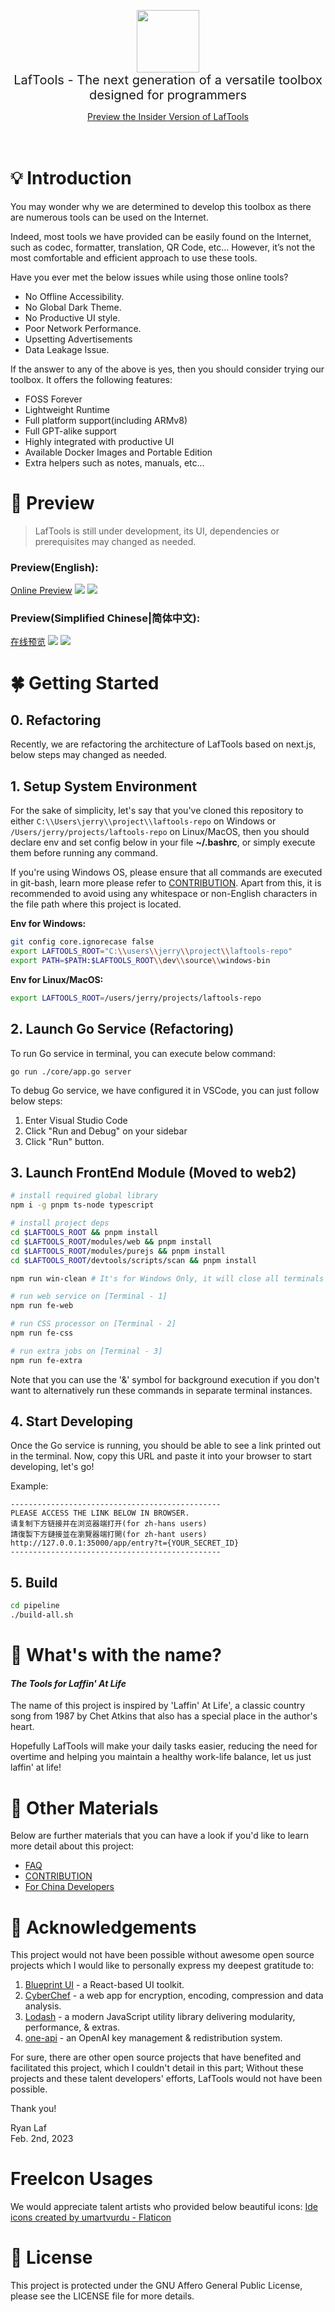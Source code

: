 <p align="center">
<img width="100" src="https://github.com/work7z/LafTools/blob/dev/modules/web2/public/static/icon.png?raw=true"></img>
<br>
<span style="font-size:20px">LafTools - The next generation of a versatile toolbox designed for programmers
</span>
<center>
<div style="text-align:center;">
<a target="_blank" href="http://cloud.laf-tools.com">Preview the Insider Version of LafTools</a>
</div>
</center>
<br><br>
</p>

# 💡 Introduction

You may wonder why we are determined to develop this toolbox as there are numerous tools can be used on the Internet.

Indeed, most tools we have provided can be easily found on the Internet, such as codec, formatter, translation, QR Code, etc… However, it’s not the most comfortable and efficient approach to use these tools.

Have you ever met the below issues while using those online tools?

- No Offline Accessibility.
- No Global Dark Theme.
- No Productive UI style.
- Poor Network Performance.
- Upsetting Advertisements
- Data Leakage Issue.

If the answer to any of the above is yes, then you should consider trying our toolbox. It offers the following features:

- FOSS Forever
- Lightweight Runtime
- Full platform support(including ARMv8)
- Full GPT-alike support
- Highly integrated with productive UI
- Available Docker Images and Portable Edition
- Extra helpers such as notes, manuals, etc...

# 🌠 Preview

> LafTools is still under development, its UI, dependencies or prerequisites may changed as needed.

### Preview(English):

[Online Preview](http://cloud.laf-tools.com)
![](https://github.com/work7z/LafTools/blob/dev/devtools/images/preview-enus.png?raw=true)
![](https://github.com/work7z/LafTools/blob/dev/devtools/images/preview-1.png?raw=true)

### Preview(Simplified Chinese|简体中文):

[在线预览](http://cloud.laf-tools.com)
![](https://github.com/work7z/LafTools/blob/dev/devtools/images/preview-zhcn.png?raw=true)
![](https://github.com/work7z/LafTools/blob/dev/devtools/images/preview-dark-jan.png?raw=true)

# 🍀 Getting Started

## 0. Refactoring

Recently, we are refactoring the architecture of LafTools based on next.js, below steps may changed as needed.

## 1. Setup System Environment

For the sake of simplicity, let's say that you've cloned this repository to either `C:\\Users\jerry\\project\\laftools-repo` on Windows or `/Users/jerry/projects/laftools-repo` on Linux/MacOS, then you should declare env and set config below in your file **~/.bashrc**, or simply execute them before running any command.

If you're using Windows OS, please ensure that all commands are executed in git-bash, learn more please refer to [CONTRIBUTION](./docs/CONTRIBUTION.md). Apart from this, it is recommended to avoid using any whitespace or non-English characters in the file path where this project is located.

**Env for Windows:**

```bash
git config core.ignorecase false
export LAFTOOLS_ROOT="C:\\users\\jerry\\project\\laftools-repo"
export PATH=$PATH:$LAFTOOLS_ROOT\\dev\\source\\windows-bin
```

**Env for Linux/MacOS:**

```bash
export LAFTOOLS_ROOT=/users/jerry/projects/laftools-repo
```

## 2. Launch Go Service (Refactoring)

To run Go service in terminal, you can execute below command:

```shell
go run ./core/app.go server
```

To debug Go service, we have configured it in VSCode, you can just follow below steps:

1. Enter Visual Studio Code
2. Click "Run and Debug" on your sidebar
3. Click "Run" button.

## 3. Launch FrontEnd Module (Moved to web2)

```bash
# install required global library
npm i -g pnpm ts-node typescript

# install project deps
cd $LAFTOOLS_ROOT && pnpm install
cd $LAFTOOLS_ROOT/modules/web && pnpm install
cd $LAFTOOLS_ROOT/modules/purejs && pnpm install
cd $LAFTOOLS_ROOT/devtools/scripts/scan && pnpm install

npm run win-clean # It's for Windows Only, it will close all terminals and previous processes.

# run web service on [Terminal - 1]
npm run fe-web

# run CSS processor on [Terminal - 2]
npm run fe-css

# run extra jobs on [Terminal - 3]
npm run fe-extra

```

Note that you can use the '&' symbol for background execution if you don't want to alternatively run these commands in separate terminal instances.

## 4. Start Developing

Once the Go service is running, you should be able to see a link printed out in the terminal. Now, copy this URL and paste it into your browser to start developing, let's go!

Example:

```output
-----------------------------------------------
PLEASE ACCESS THE LINK BELOW IN BROWSER.
请复制下方链接并在浏览器端打开(for zh-hans users)
請復製下方鏈接並在瀏覽器端打開(for zh-hant users)
http://127.0.0.1:35000/app/entry?t={YOUR_SECRET_ID}
-----------------------------------------------
```

## 5. Build

```bash
cd pipeline
./build-all.sh
```

# 🌱 What's with the name?

#### _The Tools for Laffin' At Life_

The name of this project is inspired by 'Laffin' At Life', a classic country song from 1987 by Chet Atkins that also has a special place in the author's heart.

Hopefully LafTools will make your daily tasks easier, reducing the need for overtime and helping you maintain a healthy work-life balance, let us just laffin' at life!

# 📑 Other Materials

Below are further materials that you can have a look if you'd like to learn more detail about this project:

- [FAQ](./docs/FAQ.md)
- [CONTRIBUTION](./docs/CONTRIBUTION.md)
- [For China Developers](devtools/notes/common/issues.md)

# 🙏 Acknowledgements

This project would not have been possible without awesome open source projects which I would like to personally express my deepest gratitude to:

1. [Blueprint UI](https://blueprintjs.com/) - a React-based UI toolkit.
1. [CyberChef](https://github.com/gchq/CyberChef/tree/master) - a web app for encryption, encoding, compression and data analysis.
1. [Lodash](https://github.com/lodash/lodash) - a modern JavaScript utility library delivering modularity, performance, & extras.
1. [one-api](https://github.com/songquanpeng/one-api) - an OpenAI key management & redistribution system.

For sure, there are other open source projects that have benefited and facilitated this project, which I couldn't detail in this part; Without these projects and these talent developers' efforts, LafTools would not have been possible.

Thank you!

Ryan Laf  
Feb. 2nd, 2023

# FreeIcon Usages

We would appreciate talent artists who provided below beautiful icons:
<a href="https://www.flaticon.com/free-icons/ide" title="ide icons">Ide icons created by umartvurdu - Flaticon</a>

# 🪪 License

This project is protected under the GNU Affero General Public License, please see the LICENSE file for more details.
